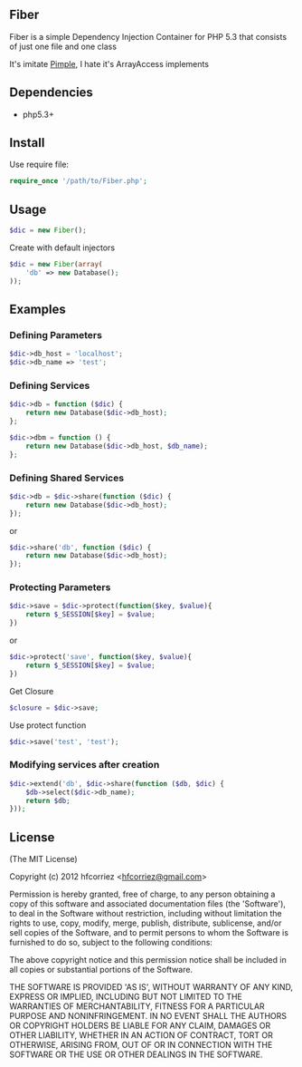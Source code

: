 
## Fiber

Fiber is a simple Dependency Injection Container for PHP 5.3 that consists of just one file and one class

It's imitate [Pimple](https://github.com/fabpot/Pimple), I hate it's ArrayAccess implements

## Dependencies

- php5.3+

## Install

Use require file:

```php
require_once '/path/to/Fiber.php';
```

## Usage

```php
$dic = new Fiber();
```

Create with default injectors

```php
$dic = new Fiber(array(
    'db' => new Database();
));
```

## Examples

### Defining Parameters

```php
$dic->db_host = 'localhost';
$dic->db_name => 'test';
```

### Defining Services

```php
$dic->db = function ($dic) {
    return new Database($dic->db_host);
};

$dic->dbm = function () {
    return new Database($dic->db_host, $db_name);
};
```

### Defining Shared Services

```php
$dic->db = $dic->share(function ($dic) {
    return new Database($dic->db_host);
});
```

or

```php
$dic->share('db', function ($dic) {
    return new Database($dic->db_host);
});
```

### Protecting Parameters

```php
$dic->save = $dic->protect(function($key, $value){
    return $_SESSION[$key] = $value;
})
```

or

```php
$dic->protect('save', function($key, $value){
    return $_SESSION[$key] = $value;
})
```

Get Closure

```php
$closure = $dic->save;
```

Use protect function

```php
$dic->save('test', 'test');
```

### Modifying services after creation

```php
$dic->extend('db', $dic->share(function ($db, $dic) {
    $db->select($dic->db_name);
    return $db;
}));
```

## License

(The MIT License)

Copyright (c) 2012 hfcorriez &lt;hfcorriez@gmail.com&gt;

Permission is hereby granted, free of charge, to any person obtaining
a copy of this software and associated documentation files (the
'Software'), to deal in the Software without restriction, including
without limitation the rights to use, copy, modify, merge, publish,
distribute, sublicense, and/or sell copies of the Software, and to
permit persons to whom the Software is furnished to do so, subject to
the following conditions:

The above copyright notice and this permission notice shall be
included in all copies or substantial portions of the Software.

THE SOFTWARE IS PROVIDED 'AS IS', WITHOUT WARRANTY OF ANY KIND,
EXPRESS OR IMPLIED, INCLUDING BUT NOT LIMITED TO THE WARRANTIES OF
MERCHANTABILITY, FITNESS FOR A PARTICULAR PURPOSE AND NONINFRINGEMENT.
IN NO EVENT SHALL THE AUTHORS OR COPYRIGHT HOLDERS BE LIABLE FOR ANY
CLAIM, DAMAGES OR OTHER LIABILITY, WHETHER IN AN ACTION OF CONTRACT,
TORT OR OTHERWISE, ARISING FROM, OUT OF OR IN CONNECTION WITH THE
SOFTWARE OR THE USE OR OTHER DEALINGS IN THE SOFTWARE.